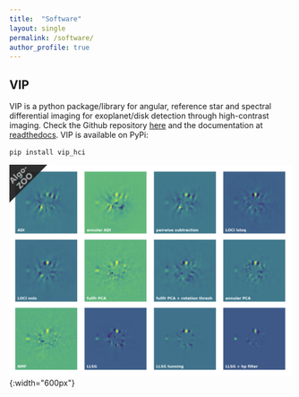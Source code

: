 ```yaml
---
title:  "Software"
layout: single
permalink: /software/
author_profile: true
---
```


## VIP

VIP is a python package/library for angular, reference star and spectral differential imaging for exoplanet/disk detection through high-contrast imaging. Check the Github repository [here](https://github.com/vortex-exoplanet/VIP) and the documentation at [readthedocs](http://vip.readthedocs.io/). VIP is available on PyPi:

```bash
pip install vip_hci
```

![SODINN framework](/assets/images/vip.jpg){:width="600px"}

